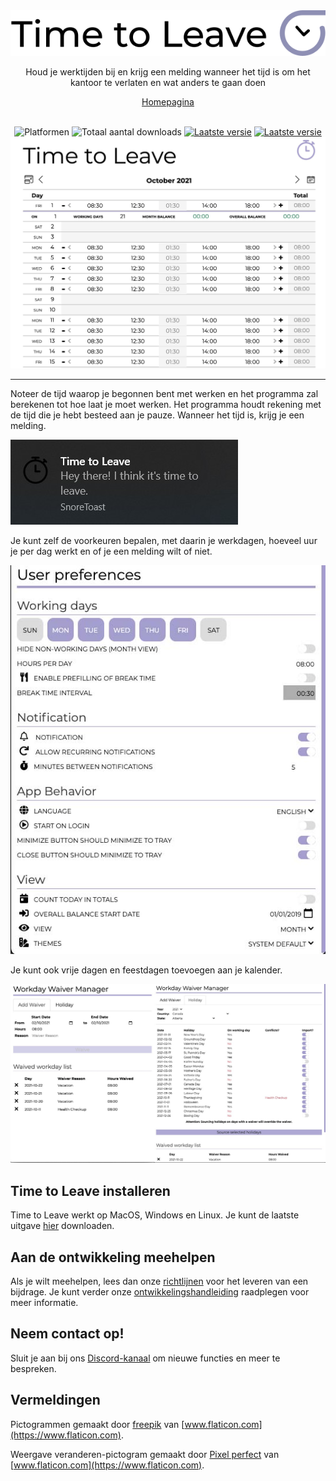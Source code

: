 <div align="center">
  <img src="../assets/timetoleave.png" alt="Time to Leave Logo">

  <p>Houd je werktijden bij en krijg een melding wanneer het tijd is om het kantoor te verlaten en wat anders te gaan doen</p>

[Homepagina](https://timetoleave.app/)

 <br/>

<img src="https://img.shields.io/badge/platforms-Windows%20%7C%20MacOS%20%7C%20Linux-green" alt="Platformen">
<img src="https://img.shields.io/github/downloads/TTLApp/time-to-leave/total" alt="Totaal aantal downloads">
<a href="https://github.com/TTLApp/time-to-leave/releases/latest"><img src="https://img.shields.io/github/v/release/TTLApp/time-to-leave" alt="Laatste versie"></a>
<a href="http://makeapullrequest.com/"><img src="https://img.shields.io/badge/PRs-welcome-purple" alt="Laatste versie"></a>

   <br/>

   <img src="./images/screenshot.jpg" alt="Time to Leave schermafbeelding">

  <br/>

</div>

---

Noteer de tijd waarop je begonnen bent met werken en het programma zal berekenen tot hoe laat je moet werken. Het programma houdt rekening met de tijd die je hebt besteed aan je pauze. Wanneer het tijd is, krijg je een melding.

<img src="./images/notification.jpg" alt="Time to Leave Notification">

Je kunt zelf de voorkeuren bepalen, met daarin je werkdagen, hoeveel uur je per dag werkt en of je een melding wilt of niet.

<img src="./images/preferences.jpg" alt="Time to Leave Preferences">

Je kunt ook vrije dagen en feestdagen toevoegen aan je kalender.

<img src="./images/waiver_manager.jpg" alt="Time to Leave Waiver Manager">

## Time to Leave installeren

Time to Leave werkt op MacOS, Windows en Linux. Je kunt de laatste uitgave [hier](https://github.com/TTLApp/time-to-leave/releases/latest) downloaden.

## Aan de ontwikkeling meehelpen

Als je wilt meehelpen, lees dan onze [richtlijnen](../CONTRIBUTING.md) voor het leveren van een bijdrage.
Je kunt verder onze [ontwikkelingshandleiding](../DEVELOPMENT.md) raadplegen voor meer informatie.

## Neem contact op!

Sluit je aan bij ons [Discord-kanaal](https://discord.gg/P3KkEF5) om nieuwe functies en meer te bespreken.

## Vermeldingen

Pictogrammen gemaakt door [freepik](https://www.flaticon.com/authors/freepik) van [www.flaticon.com](https://www.flaticon.com).

Weergave veranderen-pictogram gemaakt door [Pixel perfect](https://www.flaticon.com/authors/pixel-perfect) van [www.flaticon.com](https://www.flaticon.com).
